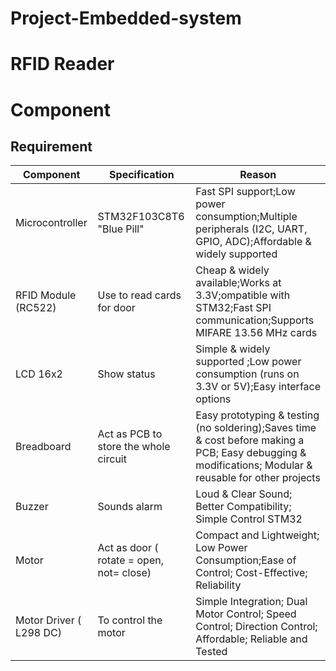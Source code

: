 # Project-Embedded-system
# RFID Reader
# Component
## Requirement
|**Component**|**Specification**|**Reason**|
| --- | --- | --- |
| Microcontroller | STM32F103C8T6 "Blue Pill" | Fast SPI support;Low power consumption;Multiple peripherals (I2C, UART, GPIO, ADC);Affordable & widely supported |
| RFID Module (RC522) | Use to read cards for door | Cheap & widely available;Works at 3.3V;ompatible with STM32;Fast SPI communication;Supports MIFARE 13.56 MHz cards |
| LCD 16x2 | Show status | Simple & widely supported ;Low power consumption (runs on 3.3V or 5V);Easy interface options |
| Breadboard | Act as PCB to store the whole circuit |Easy prototyping & testing (no soldering);Saves time & cost before making a PCB; Easy debugging & modifications; Modular & reusable for other projects |
| Buzzer | Sounds alarm | Loud & Clear Sound; Better Compatibility; Simple Control STM32 |
| Motor | Act as door ( rotate = open, not= close) | Compact and Lightweight; Low Power Consumption;Ease of Control; Cost-Effective; Reliability |
|Motor Driver ( L298 DC) | To control the motor | Simple Integration; Dual Motor Control; Speed Control; Direction Control; Affordable; Reliable and Tested|
